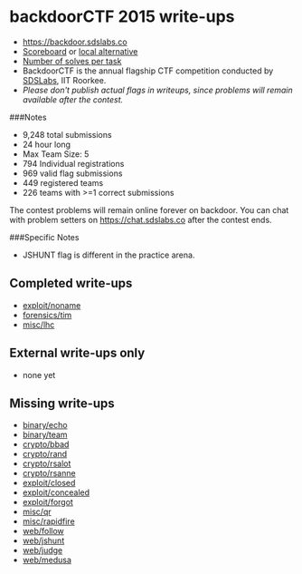 # backdoorCTF 2015 write-ups

* <https://backdoor.sdslabs.co>
* [Scoreboard](https://backdoor.sdslabs.co/competitions/backdoorctf15/leaderboard) or [local alternative](TODOLOCAL)
* [Number of solves per task](solves.txt)
* BackdoorCTF is the annual flagship CTF competition conducted by [SDSLabs](https://sdslabs.co), IIT Roorkee.
* *Please don't publish actual flags in writeups, since problems will remain available after the contest.*

###Notes

- 9,248 total submissions
- 24 hour long
- Max Team Size: 5
- 794 Individual registrations
- 969 valid flag submissions
- 449 registered teams
- 226 teams with >=1 correct submissions

The contest problems will remain online forever on backdoor. You can chat with problem setters on <https://chat.sdslabs.co> after the contest ends.

###Specific Notes

- JSHUNT flag is different in the practice arena.

## Completed write-ups

* [exploit/noname](exploit/noname)
* [forensics/tim](forensics/tim)
* [misc/lhc](misc/lhc)

## External write-ups only

* none yet

## Missing write-ups

* [binary/echo](binary/echo)
* [binary/team](binary/team)
* [crypto/bbad](crypto/bbad)
* [crypto/rand](crypto/rand)
* [crypto/rsalot](crypto/rsalot)
* [crypto/rsanne](crypto/rsanne)
* [exploit/closed](exploit/closed)
* [exploit/concealed](exploit/concealed)
* [exploit/forgot](exploit/forgot)
* [misc/qr](misc/qr)
* [misc/rapidfire](misc/rapidfire)
* [web/follow](web/follow)
* [web/jshunt](web/jshunt)
* [web/judge](web/judge)
* [web/medusa](web/medusa)